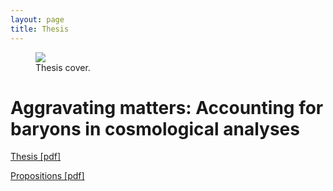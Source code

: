 ```yaml
---
layout: page
title: Thesis
---
```


<figure>
<img src="/assets/thesis/cover_cropped.png">
<figcaption>Thesis cover.</figcaption>
</figure>

# Aggravating matters: Accounting for baryons in cosmological analyses
[Thesis [pdf]](/assets/thesis/thesis.pdf)

[Propositions [pdf]](/assets/thesis/propositions.pdf)
